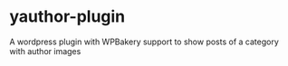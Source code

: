 # yauthor-plugin

A wordpress plugin with WPBakery support to show posts of a category with author images